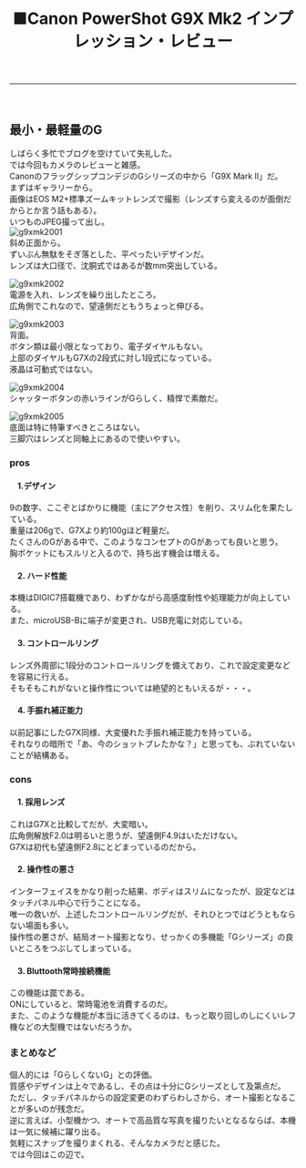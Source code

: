 ﻿---
layout: post
title: ■Canon PowerShot G9X Mk2 インプレッション・レビュー
---
---
　
## **最小・最軽量のG**
しばらく多忙でブログを空けていて失礼した。  
では今回もカメラのレビューと雑感。  
CanonのフラッグシップコンデジのGシリーズの中から「G9X Mark II」だ。  
まずはギャラリーから。  
画像はEOS M2+標準ズームキットレンズで撮影（レンズすら変えるのが面倒だからとか言う話もある）。  
いつものJPEG撮って出し。  
![g9xmk2001](https://beni2nd.github.io/images/g9xmk2001.jpg)  
斜め正面から。  
ずいぶん無駄をそぎ落とした、平ぺったいデザインだ。  
レンズは大口径で、沈胴式ではあるが数mm突出している。  

![g9xmk2002](https://beni2nd.github.io/images/g9xmk2002.jpg)  
電源を入れ、レンズを繰り出したところ。  
広角側でこれなので、望遠側だともうちょっと伸びる。  

![g9xmk2003](https://beni2nd.github.io/images/g9xmk2003.jpg)  
背面。  
ボタン類は最小限となっており、電子ダイヤルもない。  
上部のダイヤルもG7Xの2段式に対し1段式になっている。  
液晶は可動式ではない。   

![g9xmk2004](https://beni2nd.github.io/images/g9xmk2004.jpg)  
シャッターボタンの赤いラインがGらしく、精悍で素敵だ。  

![g9xmk2005](https://beni2nd.github.io/images/g9xmk2005.jpg)  
底面は特に特筆すべきところはない。  
三脚穴はレンズと同軸上にあるので使いやすい。  


### **pros**

#### 　1.デザイン
9の数字、ここぞとばかりに機能（主にアクセス性）を削り、スリム化を果たしている。  
重量は206gで、G7Xより約100gほど軽量だ。  
たくさんのGがある中で、このようなコンセプトのGがあっても良いと思う。  
胸ポケットにもスルリと入るので、持ち出す機会は増える。    

#### 　2. ハード性能
本機はDIGIC7搭載機であり、わずかながら高感度耐性や処理能力が向上している。  
また、microUSB-Bに端子が変更され、USB充電に対応している。  

#### 　3. コントロールリング
レンズ外周部に1段分のコントロールリングを備えており、これで設定変更などを容易に行える。  
そもそもこれがないと操作性については絶望的ともいえるが・・・。  

#### 　4. 手振れ補正能力
以前記事にしたG7X同様、大変優れた手振れ補正能力を持っている。  
それなりの暗所で「あ、今のショットブレたかな？」と思っても、ぶれていないことが結構ある。  


### **cons**

#### 　1. 採用レンズ
これはG7Xと比較してだが、大変暗い。  
広角側解放F2.0は明るいと思うが、望遠側F4.9はいただけない。  
G7Xは初代も望遠側F2.8にとどまっているのだから。  

#### 　2. 操作性の悪さ
インターフェイスをかなり削った結果、ボディはスリムになったが、設定などはタッチパネル中心で行うことになる。  
唯一の救いが、上述したコントロールリングだが、それひとつではどうともならない場面も多い。  
操作性の悪さが、結局オート撮影となり、せっかくの多機能「Gシリーズ」の良いところをつぶしてしまっている。

#### 　3. Bluttooth常時接続機能
この機能は罠である。  
ONにしていると、常時電池を消費するのだ。  
また、このような機能が本当に活きてくるのは、もっと取り回しのしにくいレフ機などの大型機ではないだろうか。  


### **まとめなど**

個人的には「GらしくないG」との評価。  
質感やデザインは上々であるし、その点は十分にGシリーズとして及第点だ。  
ただし、タッチパネルからの設定変更のわずらわしさから、オート撮影となることが多いのが残念だ。  
逆に言えば、小型機かつ、オートで高品質な写真を撮りたいとなるならば、本機は一気に候補に躍り出る。  
気軽にスナップを撮りまくれる、そんなカメラだと感じた。  
では今回はこの辺で。

